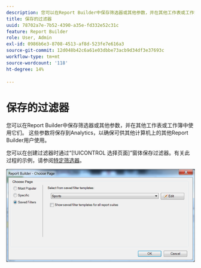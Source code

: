 ```yaml
---
description: 您可以在Report Builder中保存筛选器或其他参数，并在其他工作表或工作簿中使用它们。 这些参数将保存到Analytics，以确保可供其他计算机上的其他Report Builder用户使用。
title: 保存的过滤器
uuid: 78702a7e-7b52-4390-a35e-fd332e52c31c
feature: Report Builder
role: User, Admin
exl-id: 0986b6e3-8708-4513-af8d-523fe7e616a3
source-git-commit: 12d048b42c6a61e03dbbe73acb9d34df3e37693c
workflow-type: tm+mt
source-wordcount: '118'
ht-degree: 14%

---
```


# 保存的过滤器

您可以在Report Builder中保存筛选器或其他参数，并在其他工作表或工作簿中使用它们。 这些参数将保存到Analytics，以确保可供其他计算机上的其他Report Builder用户使用。

您可以在创建过滤器时通过“[!UICONTROL 选择页面]”窗体保存过滤器。有关此过程的示例，请参阅[特定筛选器](/help/analyze/legacy-report-builder/layout/c-filter-dimensions/t-specific-filters.md)。

![“选择页面”表单屏幕截图以及最受欢迎、特定和已保存筛选器页面的选项。](assets/choose_page_saved.png)
